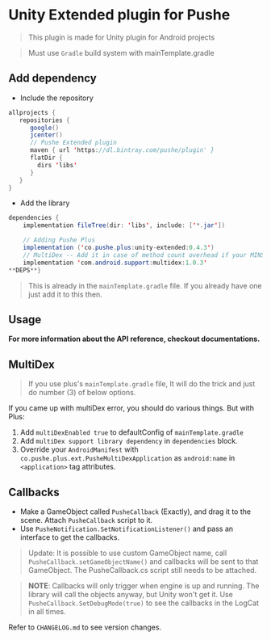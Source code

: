 # Unity Extended plugin for Pushe

> This plugin is made for Unity plugin for Android projects

> Must use `Gradle` build system with mainTemplate.gradle

## Add dependency

* Include the repository

```java
allprojects {
   repositories {
      google()
      jcenter()
	  // Pushe Extended plugin
	  maven { url 'https://dl.bintray.com/pushe/plugin' }
      flatDir {
        dirs 'libs'
      }
   }
}
```

* Add the library

```java
dependencies {
	implementation fileTree(dir: 'libs', include: ['*.jar'])

	// Adding Pushe Plus
	implementation ('co.pushe.plus:unity-extended:0.4.3')
	// MultiDex -- Add it in case of method count overhead if your MINSDK is lower than 21 
	implementation 'com.android.support:multidex:1.0.3'
**DEPS**}
```

> This is already in the `mainTemplate.gradle` file. If you already have one just add it to this then.

## Usage

**For more information about the API reference, checkout documentations.**

## MultiDex

> If you use plus's `mainTemplate.gradle` file, It will do the trick and just do number (3) of below options.

If you came up with multiDex error, you should do various things. But with Plus:

1. Add `multiDexEnabled true` to defaultConfig of `mainTemplate.gradle`
2. Add `multiDex support library dependency` in `dependencies` block.
3. Override your `AndroidManifest` with `co.pushe.plus.ext.PusheMultiDexApplication` as `android:name` in `<application>` tag attributes.

## Callbacks

* Make a GameObject called `PusheCallback` (Exactly), and drag it to the scene. Attach `PusheCallback` script to it.
* Use `PusheNotification.SetNotificationListener()` and pass an interface to get the callbacks.
> Update: It is possible to use custom GameObject name, call `PusheCallback.setGameObjectName()` and callbacks will be sent to that GameObject.
> The PusheCallback.cs script still needs to be attached.

> **NOTE**: Callbacks will only trigger when engine is up and running. The library will call the objects anyway, but Unity won't get it.
> Use `PusheCallback.SetDebugMode(true)` to see the callbacks in the LogCat in all times.

Refer to `CHANGELOG.md` to see version changes.